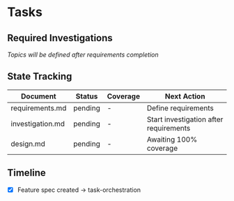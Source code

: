# Tasks

## Required Investigations
*Topics will be defined after requirements completion*

## State Tracking

| Document | Status | Coverage | Next Action |
|----------|--------|----------|-------------|
| requirements.md | pending | - | Define requirements |
| investigation.md | pending | - | Start investigation after requirements |
| design.md | pending | - | Awaiting 100% coverage |

## Timeline

- [x] Feature spec created → task-orchestration
